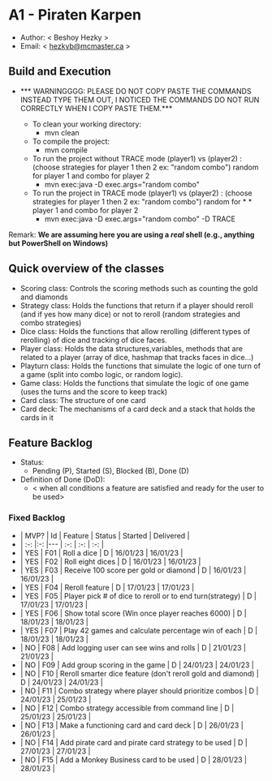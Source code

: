 # A1 - Piraten Karpen

  * Author: < Beshoy Hezky >
  * Email: < hezkyb@mcmaster.ca >

## Build and Execution    
* *** WARNINGGGG: PLEASE DO NOT COPY PASTE THE COMMANDS INSTEAD TYPE THEM OUT, I NOTICED THE COMMANDS DO NOT RUN CORRECTLY WHEN I COPY PASTE THEM.***


  * To clean your working directory:
    * mvn clean
  * To compile the project:
    * mvn compile
  * To run the project without TRACE mode (player1) vs (player2) :  (choose strategies for player 1 then 2 ex: "random combo") random for player 1 and combo for player 2
    * mvn exec:java -D exec.args="random combo"
  * To run the project in TRACE mode (player1) vs (player2) :  (choose strategies for player 1 then 2 ex: "random combo") random for  * * player 1 and combo for player 2
    * mvn exec:java -D exec.args="random combo" -D TRACE
 

Remark: **We are assuming here you are using a _real_ shell (e.g., anything but PowerShell on Windows)**

## Quick overview of the classes
* Scoring class: Controls the scoring methods such as counting the gold and diamonds
* Strategy class: Holds the functions that return if a player should reroll (and if yes how many dice) or not to reroll               (random strategies and combo strategies)
* Dice class: Holds the functions that allow rerolling (different types of rerolling) of dice and tracking of dice faces.
* Player class: Holds the data structures,variables, methods that are related to a player (array of dice, hashmap that tracks faces in dice...)
* Playturn class: Holds the functions that simulate the logic of one turn of a game (split into combo logic, or random logic).
* Game class: Holds the functions that simulate the logic of one game (uses the turns and the score to keep track)
* Card class: The structure of one card
* Card deck: The mechanisms of a card deck and a stack that holds the cards in it

## Feature Backlog

 * Status: 
   * Pending (P), Started (S), Blocked (B), Done (D)
 * Definition of Done (DoD):
   * < when all conditions a feature are satisfied and ready for the user to be used>



### Fixed Backlog 

* | MVP? | Id  | Feature                                                       | Status   |  Started  | Delivered |
* | :-:  |:-:  |---                                                            | :-:      | :-:       | :-:       |
* | YES  | F01 | Roll a dice                                                   |  D       |  16/01/23 | 16/01/23  |
* | YES  | F02 | Roll eight dices                                              |  D       |  16/01/23 | 16/01/23  |
* | YES  | F03 | Receive 100 score per gold or diamond                         |  D       |  16/01/23 | 16/01/23  |
* | YES  | F04 | Reroll feature                                                |  D       |  17/01/23 | 17/01/23  |
* | YES  | F05 | Player pick # of dice to reroll or to end turn(strategy)      |  D       |  17/01/23 | 17/01/23  |
* | YES  | F06 | Show total score (Win once player reaches 6000)               |  D       |  18/01/23 | 18/01/23  |
* | YES  | F07 | Play 42 games and calculate percentage win of each            |  D       |  18/01/23 | 18/01/23  |
* | NO   | F08 | Add logging user can see wins and rolls                       |  D       |  21/01/23 | 21/01/23  |
* | NO   | F09 | Add group scoring in the game                                 |  D       |  24/01/23 | 24/01/23  |
* | NO   | F10 | Reroll smarter dice feature (don't reroll gold and diamond)   |  D       |  24/01/23 | 24/01/23  |
* | NO   | F11 | Combo strategy where player should prioritize combos          |  D       |  24/01/23 | 25/01/23  |
* | NO   | F12 | Combo strategy accessible from command line                   |  D       |  25/01/23 | 25/01/23  |
* | NO   | F13 | Make a functioning card and card deck                         |  D       |  26/01/23 | 26/01/23  |
* | NO   | F14 | Add pirate card and pirate card strategy to be used           |  D       |  27/01/23 | 27/01/23  |
* | NO   | F15 | Add a Monkey Business card to be used                         |  D       |  28/01/23 | 28/01/23  |





